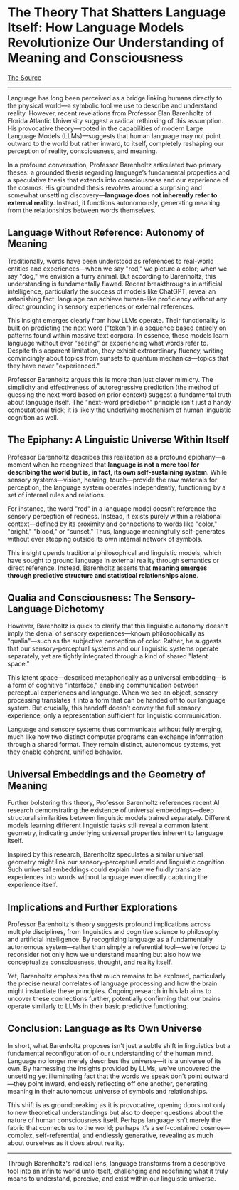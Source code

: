 # The Theory That Shatters Language Itself: How Language Models Revolutionize Our Understanding of Meaning and Consciousness

[The Source](https://www.youtube.com/watch?v=A36OumnSrWY)

---

Language has long been perceived as a bridge linking humans directly to the physical world—a symbolic tool we use to describe and understand reality. However, recent revelations from Professor Elan Barenholtz of Florida Atlantic University suggest a radical rethinking of this assumption. His provocative theory—rooted in the capabilities of modern Large Language Models (LLMs)—suggests that human language may not point outward to the world but rather inward, to itself, completely reshaping our perception of reality, consciousness, and meaning.

In a profound conversation, Professor Barenholtz articulated two primary theses: a grounded thesis regarding language’s fundamental properties and a speculative thesis that extends into consciousness and our experience of the cosmos. His grounded thesis revolves around a surprising and somewhat unsettling discovery—**language does not inherently refer to external reality**. Instead, it functions autonomously, generating meaning from the relationships between words themselves.

## Language Without Reference: Autonomy of Meaning

Traditionally, words have been understood as references to real-world entities and experiences—when we say "red," we picture a color; when we say "dog," we envision a furry animal. But according to Barenholtz, this understanding is fundamentally flawed. Recent breakthroughs in artificial intelligence, particularly the success of models like ChatGPT, reveal an astonishing fact: language can achieve human-like proficiency without any direct grounding in sensory experiences or external references.

This insight emerges clearly from how LLMs operate. Their functionality is built on predicting the next word ("token") in a sequence based entirely on patterns found within massive text corpora. In essence, these models learn language without ever "seeing" or experiencing what words refer to. Despite this apparent limitation, they exhibit extraordinary fluency, writing convincingly about topics from sunsets to quantum mechanics—topics that they have never "experienced."

Professor Barenholtz argues this is more than just clever mimicry. The simplicity and effectiveness of autoregressive prediction (the method of guessing the next word based on prior context) suggest a fundamental truth about language itself. The "next-word prediction" principle isn't just a handy computational trick; it is likely the underlying mechanism of human linguistic cognition as well.

## The Epiphany: A Linguistic Universe Within Itself

Professor Barenholtz describes this realization as a profound epiphany—a moment when he recognized that **language is not a mere tool for describing the world but is, in fact, its own self-sustaining system**. While sensory systems—vision, hearing, touch—provide the raw materials for perception, the language system operates independently, functioning by a set of internal rules and relations.

For instance, the word "red" in a language model doesn't reference the sensory perception of redness. Instead, it exists purely within a relational context—defined by its proximity and connections to words like "color," "bright," "blood," or "sunset." Thus, language meaningfully self-generates without ever stepping outside its own internal network of symbols.

This insight upends traditional philosophical and linguistic models, which have sought to ground language in external reality through semantics or direct reference. Instead, Barenholtz asserts that **meaning emerges through predictive structure and statistical relationships alone**.

## Qualia and Consciousness: The Sensory-Language Dichotomy

However, Barenholtz is quick to clarify that this linguistic autonomy doesn't imply the denial of sensory experiences—known philosophically as "qualia"—such as the subjective perception of color. Rather, he suggests that our sensory-perceptual systems and our linguistic systems operate separately, yet are tightly integrated through a kind of shared "latent space."

This latent space—described metaphorically as a universal embedding—is a form of cognitive "interface," enabling communication between perceptual experiences and language. When we see an object, sensory processing translates it into a form that can be handed off to our language system. But crucially, this handoff doesn't convey the full sensory experience, only a representation sufficient for linguistic communication.

Language and sensory systems thus communicate without fully merging, much like how two distinct computer programs can exchange information through a shared format. They remain distinct, autonomous systems, yet they enable coherent, unified behavior.

## Universal Embeddings and the Geometry of Meaning

Further bolstering this theory, Professor Barenholtz references recent AI research demonstrating the existence of universal embeddings—deep structural similarities between linguistic models trained separately. Different models learning different linguistic tasks still reveal a common latent geometry, indicating underlying universal properties inherent to language itself.

Inspired by this research, Barenholtz speculates a similar universal geometry might link our sensory-perceptual world and linguistic cognition. Such universal embeddings could explain how we fluidly translate experiences into words without language ever directly capturing the experience itself.

## Implications and Further Explorations

Professor Barenholtz's theory suggests profound implications across multiple disciplines, from linguistics and cognitive science to philosophy and artificial intelligence. By recognizing language as a fundamentally autonomous system—rather than simply a referential tool—we're forced to reconsider not only how we understand meaning but also how we conceptualize consciousness, thought, and reality itself.

Yet, Barenholtz emphasizes that much remains to be explored, particularly the precise neural correlates of language processing and how the brain might instantiate these principles. Ongoing research in his lab aims to uncover these connections further, potentially confirming that our brains operate similarly to LLMs in their basic predictive functioning.

## Conclusion: Language as Its Own Universe

In short, what Barenholtz proposes isn't just a subtle shift in linguistics but a fundamental reconfiguration of our understanding of the human mind. Language no longer merely describes the universe—it is a universe of its own. By harnessing the insights provided by LLMs, we've uncovered the unsettling yet illuminating fact that the words we speak don't point outward—they point inward, endlessly reflecting off one another, generating meaning in their autonomous universe of symbols and relationships.

This shift is as groundbreaking as it is provocative, opening doors not only to new theoretical understandings but also to deeper questions about the nature of human consciousness itself. Perhaps language isn't merely the fabric that connects us to the world; perhaps it’s a self-contained cosmos—complex, self-referential, and endlessly generative, revealing as much about ourselves as it does about reality.

---

Through Barenholtz's radical lens, language transforms from a descriptive tool into an infinite world unto itself, challenging and redefining what it truly means to understand, perceive, and exist within our linguistic universe.
